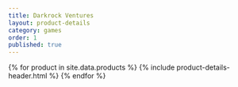 ```yaml
---
title: Darkrock Ventures
layout: product-details
category: games
order: 1
published: true
---
```

{% for product in site.data.products %}
{% include product-details-header.html %}
{% endfor %}
